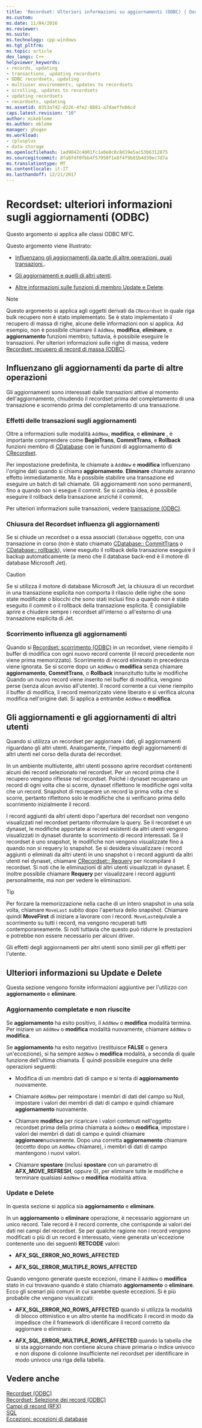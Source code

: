 ```yaml
---
title: 'Recordset: Ulteriori informazioni su aggiornamenti (ODBC) | Documenti Microsoft'
ms.custom: 
ms.date: 11/04/2016
ms.reviewer: 
ms.suite: 
ms.technology: cpp-windows
ms.tgt_pltfrm: 
ms.topic: article
dev_langs: C++
helpviewer_keywords:
- records, updating
- transactions, updating recordsets
- ODBC recordsets, updating
- multiuser environments, updates to recordsets
- scrolling, updates to recordsets
- updating recordsets
- recordsets, updating
ms.assetid: 0353a742-d226-4fe2-8881-a7daeffe86cd
caps.latest.revision: "10"
author: mikeblome
ms.author: mblome
manager: ghogen
ms.workload:
- cplusplus
- data-storage
ms.openlocfilehash: 1ad9042c4001fc1a0e0c8c8d19e5ac53b6312875
ms.sourcegitcommit: 8fa8fdf0fbb4f57950f1e8f4f9b81b4d39ec7d7a
ms.translationtype: MT
ms.contentlocale: it-IT
ms.lasthandoff: 12/21/2017
---
```

# <a name="recordset-more-about-updates-odbc"></a>Recordset: ulteriori informazioni sugli aggiornamenti (ODBC)
Questo argomento si applica alle classi ODBC MFC.  
  
 Questo argomento viene illustrato:  
  
-   [Influenzano gli aggiornamenti da parte di altre operazioni, quali transazioni,](#_core_how_transactions_affect_updates).  
  
-   [Gli aggiornamenti e quelli di altri utenti](#_core_your_updates_and_the_updates_of_other_users).  
  
-   [Altre informazioni sulle funzioni di membro Update e Delete](#_core_more_about_update_and_delete).  
  
> [!NOTE]
>  Questo argomento si applica agli oggetti derivati da `CRecordset` in quale riga bulk recupero non è stato implementato. Se è stato implementato il recupero di massa di righe, alcune delle informazioni non si applica. Ad esempio, non è possibile chiamare il `AddNew`, **modifica**, **eliminare**, e **aggiornamento** funzioni membro; tuttavia, è possibile eseguire le transazioni. Per ulteriori informazioni sulle righe di massa, vedere [Recordset: recupero di record di massa (ODBC)](../../data/odbc/recordset-fetching-records-in-bulk-odbc.md).  
  
##  <a name="_core_how_other_operations_affect_updates"></a>Influenzano gli aggiornamenti da parte di altre operazioni  
 Gli aggiornamenti sono interessati dalle transazioni attive al momento dell'aggiornamento, chiudendo il recordset prima del completamento di una transazione e scorrendo prima del completamento di una transazione.  
  
###  <a name="_core_how_transactions_affect_updates"></a>Effetti delle transazioni sugli aggiornamenti  
 Oltre a informazioni sulle modalità `AddNew`, **modifica**, e **eliminare** , è importante comprendere come **BeginTrans**, **CommitTrans**, e **Rollback** funzioni membro di [CDatabase](../../mfc/reference/cdatabase-class.md) con le funzioni di aggiornamento di [CRecordset](../../mfc/reference/crecordset-class.md).  
  
 Per impostazione predefinita, le chiamate a `AddNew` e **modifica** influenzano l'origine dati quando si chiama **aggiornamento**. **Eliminare** chiamate avranno effetto immediatamente. Ma è possibile stabilire una transazione ed eseguire un batch di tali chiamate. Gli aggiornamenti non sono permanenti, fino a quando non si esegue il commit. Se si cambia idea, è possibile eseguire il rollback della transazione anziché il commit.  
  
 Per ulteriori informazioni sulle transazioni, vedere [transazione (ODBC)](../../data/odbc/transaction-odbc.md).  
  
###  <a name="_core_how_closing_the_recordset_affects_updates"></a>Chiusura del Recordset influenza gli aggiornamenti  
 Se si chiude un recordset o a essa associati `CDatabase` oggetto, con una transazione in corso (non è stato chiamato [CDatabase:: CommitTrans](../../mfc/reference/cdatabase-class.md#committrans) o [CDatabase:: rollback](../../mfc/reference/cdatabase-class.md#rollback)), viene eseguito il rollback della transazione eseguire il backup automaticamente (a meno che il database back-end è il motore di database Microsoft Jet).  
  
> [!CAUTION]
>  Se si utilizza il motore di database Microsoft Jet, la chiusura di un recordset in una transazione esplicita non comporta il rilascio delle righe che sono state modificate o blocchi che sono stati inclusi fino a quando non è stato eseguito il commit o il rollback della transazione esplicita. È consigliabile aprire e chiudere sempre i recordset all'interno o all'esterno di una transazione esplicita di Jet.  
  
###  <a name="_core_how_scrolling_affects_updates"></a>Scorrimento influenza gli aggiornamenti  
 Quando si [Recordset: scorrimento (ODBC)](../../data/odbc/recordset-scrolling-odbc.md) in un recordset, viene riempito il buffer di modifica con ogni nuovo record corrente (il record precedente non viene prima memorizzato). Scorrimento di record eliminato in precedenza viene ignorata. Se si scorre dopo un `AddNew` o **modifica** senza chiamare **aggiornamento**, **CommitTrans**, o **Rollback** innanzitutto tutte le modifiche Quando un nuovo record viene inserito nel buffer di modifica, vengono perse (senza alcun avviso all'utente). Il record corrente a cui viene riempito il buffer di modifica, il record memorizzato viene liberato e si verifica alcuna modifica nell'origine dati. Si applica a entrambe `AddNew` e **modifica**.  
  
##  <a name="_core_your_updates_and_the_updates_of_other_users"></a>Gli aggiornamenti e gli aggiornamenti di altri utenti  
 Quando si utilizza un recordset per aggiornare i dati, gli aggiornamenti riguardano gli altri utenti. Analogamente, l'impatto degli aggiornamenti di altri utenti nel corso della durata del recordset.  
  
 In un ambiente multiutente, altri utenti possono aprire recordset contenenti alcuni dei record selezionato nel recordset. Per un record prima che il recupero vengono riflesse nel recordset. Poiché i dynaset recuperano un record di ogni volta che si scorre, dynaset riflettono le modifiche ogni volta che un record. Snapshot di recuperare un record la prima volta che si scorre, pertanto riflettono solo le modifiche che si verificano prima dello scorrimento inizialmente il record.  
  
 I record aggiunti da altri utenti dopo l'apertura del recordset non vengono visualizzati nel recordset pertanto riformulare la query. Se il recordset è un dynaset, le modifiche apportate ai record esistenti da altri utenti vengono visualizzati in dynaset durante lo scorrimento di record interessati. Se il recordset è uno snapshot, le modifiche non vengono visualizzate fino a quando non si requery lo snapshot. Se si desidera visualizzare i record aggiunti o eliminati da altri utenti in uno snapshot o i record aggiunti da altri utenti nel dynaset, chiamare [CRecordset:: Requery](../../mfc/reference/crecordset-class.md#requery) per ricompilare il recordset. Si noti che le eliminazioni di altri utenti visualizzati in dynaset. È inoltre possibile chiamare **Requery** per visualizzare i record aggiunti personalmente, ma non per vedere le eliminazioni.  
  
> [!TIP]
>  Per forzare la memorizzazione nella cache di un intero snapshot in una sola volta, chiamare `MoveLast` subito dopo l'apertura dello snapshot. Chiamare quindi **MoveFirst** di iniziare a lavorare con i record. `MoveLast`equivale a scorrimento su tutti i record, ma vengono recuperati tutti contemporaneamente. Si noti tuttavia che questo può ridurre le prestazioni e potrebbe non essere necessario per alcuni driver.  
  
 Gli effetti degli aggiornamenti per altri utenti sono simili per gli effetti per l'utente.  
  
##  <a name="_core_more_about_update_and_delete"></a>Ulteriori informazioni su Update e Delete  
 Questa sezione vengono fornite informazioni aggiuntive per l'utilizzo con **aggiornamento** e **eliminare**.  
  
### <a name="update-success-and-failure"></a>Aggiornamento completate e non riuscite  
 Se **aggiornamento** ha esito positivo, il `AddNew` o **modifica** modalità termina. Per iniziare un `AddNew` o **modifica** modalità nuovamente, chiamare `AddNew` o **modifica**.  
  
 Se **aggiornamento** ha esito negativo (restituisce **FALSE** o genera un'eccezione), si ha sempre `AddNew` o **modifica** modalità, a seconda di quale funzione dell'ultima chiamata. È quindi possibile eseguire una delle operazioni seguenti:  
  
-   Modifica di un membro dati di campo e si tenta di **aggiornamento** nuovamente.  
  
-   Chiamare `AddNew` per reimpostare i membri di dati del campo su Null, impostare i valori dei membri di dati di campo e quindi chiamare **aggiornamento** nuovamente.  
  
-   Chiamare **modifica** per ricaricare i valori contenuti nell'oggetto recordset prima della prima chiamata a `AddNew` o **modifica**, impostare i valori dei membri di dati di campo e quindi chiamare **aggiornare**nuovamente. Dopo una corretta **aggiornamento** chiamare (eccetto dopo un `AddNew` chiamare), i membri di dati di campo mantengono i nuovi valori.  
  
-   Chiamare **spostare** (inclusi **spostare** con un parametro di **AFX_MOVE_REFRESH**, oppure 0), per eliminare tutte le modifiche e terminare qualsiasi `AddNew` o **modifica** modalità attiva.  
  
### <a name="update-and-delete"></a>Update e Delete  
 In questa sezione si applica sia **aggiornamento** e **eliminare**.  
  
 In un **aggiornamento** o **eliminare** operazione, è necessario aggiornare un unico record. Tale record è il record corrente, che corrisponde ai valori dei dati nei campi del recordset. Se per qualche ragione non i record vengono modificati o più di un record è interessato, viene generata un'eccezione contenente uno dei seguenti **RETCODE** valori:  
  
-   **AFX_SQL_ERROR_NO_ROWS_AFFECTED**  
  
-   **AFX_SQL_ERROR_MULTIPLE_ROWS_AFFECTED**  
  
 Quando vengono generate queste eccezioni, rimane il `AddNew` o **modifica** stato in cui trovavano quando è stato chiamato **aggiornamento** o **eliminare**. Ecco gli scenari più comuni in cui sarebbe queste eccezioni. Si è più probabile che vengano visualizzati:  
  
-   **AFX_SQL_ERROR_NO_ROWS_AFFECTED** quando si utilizza la modalità di blocco ottimistico e un altro utente ha modificato il record in modo da impedisce che il framework di identificare il record corretto da aggiornare o eliminare.  
  
-   **AFX_SQL_ERROR_MULTIPLE_ROWS_AFFECTED** quando la tabella che si sta aggiornando non contiene alcuna chiave primaria o indice univoco e non dispone di colonne insufficiente nel recordset per identificare in modo univoco una riga della tabella.  
  
## <a name="see-also"></a>Vedere anche  
 [Recordset (ODBC)](../../data/odbc/recordset-odbc.md)   
 [Recordset: Selezione dei record (ODBC)](../../data/odbc/recordset-how-recordsets-select-records-odbc.md)   
 [Campi di record (RFX)](../../data/odbc/record-field-exchange-rfx.md)   
 [SQL](../../data/odbc/sql.md)   
 [Eccezioni: eccezioni di database](../../mfc/exceptions-database-exceptions.md)